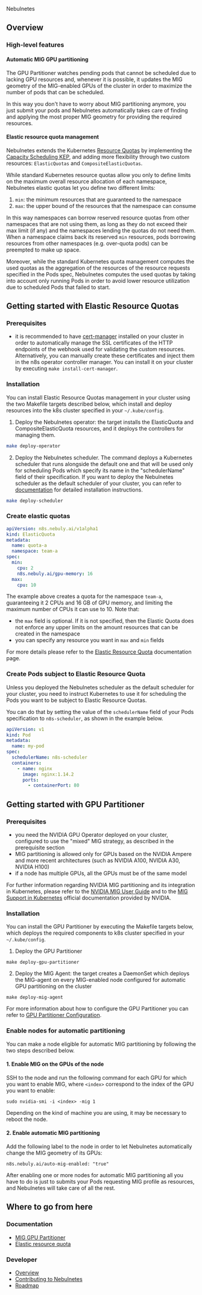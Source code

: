  Nebulnetes

## Overview

### High-level features

#### Automatic MIG GPU partitioning

The GPU Partitioner watches pending pods that cannot be scheduled due to lacking GPU resources and, whenever it is
possible, it updates the MIG geometry of the MIG-enabled GPUs of the cluster in order to maximize the number of pods
that can be scheduled.

In this way you don't have to worry about MIG partitioning anymore, you just submit your pods and Nebulnetes
automatically takes care of finding and applying the most proper MIG geometry for providing the required resources.

#### Elastic resource quota management

Nebulnetes extends the Kubernetes [Resource Quotas](https://kubernetes.io/docs/concepts/policy/resource-quotas/)
by implementing the [Capacity Scheduling KEP](https://github.com/kubernetes-sigs/scheduler-plugins/blob/master/kep/9-capacity-scheduling/README.md), 
and adding more flexibility through two custom resources: `ElasticQuotas` and `CompositeElasticQuotas`.

While standard Kubernetes resource quotas allow you only to define limits on the maximum
overall resource allocation of each namespace, Nebulnetes elastic quotas let you define two
different limits:

1. `min`: the minimum resources that are guaranteed to the namespace
2. `max`: the upper bound of the resources that the namespace can consume

In this way namespaces can borrow reserved resource quotas from other namespaces that are not using them,
as long as they do not exceed their max limit (if any) and the namespaces lending the quotas do not need them.
When a namespace claims back its reserved `min` resources, pods borrowing resources from other namespaces (e.g.
over-quota pods) can be preempted to make up space.

Moreover, while the standard Kubernetes quota management computes the used quotas as the aggregation of the resources 
of the resource requests specified in the Pods spec, Nebulnetes computes the used quotas by taking into account 
only running Pods in order to avoid lower resource utilization due to scheduled Pods that failed to start.

## Getting started with Elastic Resource Quotas

### Prerequisites

* it is recommended to have [cert-manager](https://cert-manager.io/docs/installation/) installed on your cluster in
  order to automatically manage the SSL certificates of the HTTP endpoints of the webhook used for validating the
  custom resources. Alternatively, you can manually create these certificates and inject them in the n8s operator
  controller manager. You can install it on your cluster by executing ``make install-cert-manager``.

### Installation
You can install Elastic Resource Quotas management in your cluster using the two Makefile 
targets described below, which install and deploy resources into the k8s cluster
specified in your `~/.kube/config`.

1. Deploy the Nebulnetes operator: the target installs the ElasticQuota and CompositeElasticQuota resources, and 
it deploys the controllers for managing them.

```bash
make deploy-operator
```

2. Deploy the Nebulnetes scheduler. The command deploys a Kubernetes scheduler that runs alongside the
default one and that will be used only for scheduling Pods which specify its name in the "schedulerName"
field of their specification. If you want to deploy the Nebulnetes scheduler as the default scheduler of
your cluster, you can refer to [documentation](doc/elastic-quota.md) for detailed installation instructions.

```bash
make deploy-scheduler
```

### Create elastic quotas
```yaml
apiVersion: n8s.nebuly.ai/v1alpha1
kind: ElasticQuota
metadata:
  name: quota-a
  namespace: team-a
spec:
  min:
    cpu: 2
    n8s.nebuly.ai/gpu-memory: 16
  max:
    cpu: 10
```
The example above creates a quota for the namespace ``team-a``, guaranteeing it 2 CPUs and 16 GB of GPU memory, 
and limiting the maximum number of CPUs it can use to 10. Note that:
* the ``max`` field is optional. If it is not specified, then the Elastic Quota does not enforce any upper limits on the 
amount resources that can be created in the namespace
* you can specify any resource you want in ``max`` and ``min`` fields

For more details please refer to the [Elastic Resource Quota](doc/elastic-quota.md) documentation page.

### Create Pods subject to Elastic Resource Quota 
Unless you deployed the Nebulnetes scheduler as the default scheduler for your cluster, you need to instruct Kubernetes 
to use it for scheduling the Pods you want to be subject to Elastic Resource Quotas. 

You can do that by setting the value of the `schedulerName` field of your Pods specification to `n8s-scheduler`, as shown in the 
example below.
```yaml
apiVersion: v1
kind: Pod
metadata:
  name: my-pod
spec:
  schedulerName: n8s-scheduler
  containers:
    - name: nginx
      image: nginx:1.14.2
      ports:
        - containerPort: 80
```

## Getting started with GPU Partitioner

### Prerequisites

* you need the NVIDIA GPU Operator deployed on your cluster, configured to use the "mixed" MIG strategy,
  as described in the prerequisite section
* MIG partitioning is allowed only for GPUs based on the NVIDIA Ampere and more recent architectures
  (such as NVIDIA A100, NVIDIA A30, NVIDIA H100)
* if a node has multiple GPUs, all the GPUs must be of the same model

For further information regarding NVIDIA MIG partitioning and its integration in Kubernetes, please refer to the
[NVIDIA MIG User Guide](https://docs.nvidia.com/datacenter/tesla/pdf/NVIDIA_MIG_User_Guide.pdf) and to the
[MIG Support in Kubernetes](https://docs.nvidia.com/datacenter/cloud-native/kubernetes/mig-k8s.html)
official documentation provided by NVIDIA.

### Installation
You can install the GPU Partitioner by executing the Makefile targets below, which deploys the required components to 
k8s cluster specified in your `~/.kube/config`.

1. Deploy the GPU Partitioner
```shell
make deploy-gpu-partitioner
```

2. Deploy the MIG Agent: the target creates a DaemonSet which deploys the MIG-agent on every MIG-enabled 
node configured for automatic GPU partitioning on the cluster
```shell
make deploy-mig-agent
```

For more information about how to configure the GPU Partitioner you can refer to 
[GPU Partitioner Configuration](doc/gpu-partitioner.md#configuration).

### Enable nodes for automatic partitioning

You can make a node eligible for automatic MIG partitioning by following the two steps
described below.

#### 1. Enable MIG on the GPUs of the node

SSH to the node and run the following command for each GPU for which you want to enable MIG,
where `<index>` correspond to the index of the GPU you want to enable:

```shell
sudo nvidia-smi -i <index> -mig 1
```

Depending on the kind of machine you are using, it may be necessary to reboot the node.

#### 2. Enable automatic MIG partitioning

Add the following label to the node in order to let Nebulnetes automatically change the MIG geometry of its GPUs:

```shell
n8s.nebuly.ai/auto-mig-enabled: "true"
```

After enabling one or more nodes for automatic MIG partitioning all you have to do is just to submits your Pods
requesting MIG profile as resources, and Nebulnetes will take care of all the rest.

## Where to go from here

### Documentation

* [MIG GPU Partitioner](doc/gpu-partitioner.md)
* [Elastic resource quota](doc/elastic-quota.md)

### Developer

* [Overview](doc/developer/overview.md)
* [Contributing to Nebulnetes]()
* [Roadmap]()


